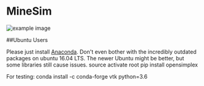 # MineSim

![example image](https://i.imgur.com/AjOOkhd.png)

##Ubuntu Users

Please just install [Anaconda](https://docs.anaconda.com/anaconda/install/linux). Don't even bother with the incredibly outdated packages on ubuntu 16.04 LTS. The newer Ubuntu might be better, but some libraries still cause issues.
source activate root
pip install opensimplex

For testing:
conda install -c conda-forge vtk python=3.6